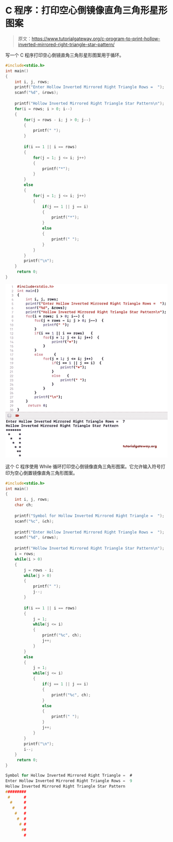 # C 程序：打印空心倒镜像直角三角形星形图案

> 原文：<https://www.tutorialgateway.org/c-program-to-print-hollow-inverted-mirrored-right-triangle-star-pattern/>

写一个 C 程序打印空心倒镜直角三角形星形图案用于循环。

```c
#include<stdio.h>
int main()
{
    int i, j, rows;
    printf("Enter Hollow Inverted Mirrored Right Triangle Rows =  ");
    scanf("%d", &rows);

    printf("Hollow Inverted Mirrored Right Triangle Star Pattern\n");
    for(i = rows; i > 0; i--)
    {
        for(j = rows - i; j > 0; j--)
        {
            printf(" ");
        }

        if(i == 1 || i == rows)
        {
            for(j = 1; j <= i; j++)
            {
                printf("*");
            }
        }
        else
        {
            for(j = 1; j <= i; j++)
            {
                if(j == 1 || j == i)
                {
                    printf("*");
                }
                else
                {
                    printf(" ");
                }
            }
        }
        printf("\n");
    }
     return 0;
}
```

![C Program to Print Hollow Inverted Mirrored Right Triangle Star Pattern 1](img/fdcaad4fd3cba66ceea0bd1b39921760.png)

这个 C 程序使用 While 循环打印空心倒镜像直角三角形图案。它允许输入符号打印为空心倒置镜像直角三角形图案。

```c
#include<stdio.h>
int main()
{
    int i, j, rows;
    char ch;

    printf("Symbol for Hollow Inverted Mirrored Right Triangle =  ");
    scanf("%c", &ch);

    printf("Enter Hollow Inverted Mirrored Right Triangle Rows =  ");
    scanf("%d", &rows);

    printf("Hollow Inverted Mirrored Right Triangle Star Pattern\n");
    i = rows;
    while(i > 0)
    {
        j = rows - i;
        while(j > 0)
        {
            printf(" ");
            j--;
        }

        if(i == 1 || i == rows)
        {
            j = 1;
            while(j <= i)
            {
                printf("%c", ch);
                j++;
            }
        }
        else
        {
            j = 1;
            while(j <= i)
            {
                if(j == 1 || j == i)
                {
                    printf("%c", ch);
                }
                else
                {
                    printf(" ");
                }
                j++;
            }
        }
        printf("\n");
        i--;
    }
     return 0;
}
```

```c
Symbol for Hollow Inverted Mirrored Right Triangle =  #
Enter Hollow Inverted Mirrored Right Triangle Rows =  9
Hollow Inverted Mirrored Right Triangle Star Pattern
#########
 #      #
  #     #
   #    #
    #   #
     #  #
      # #
       ##
        #
```